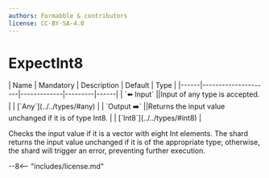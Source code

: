 ```yaml
---
authors: Formabble & contributors
license: CC-BY-SA-4.0
---
```



# ExpectInt8

<div class="sh-parameters" markdown="1">
| Name | Mandatory | Description | Default | Type |
|------|---------------------|-------------|---------|------|
| `⬅️ Input` ||Input of any type is accepted. | | [`Any`](../../types/#any) |
| `Output ➡️` ||Returns the input value unchanged if it is of type Int8. | | [`Int8`](../../types/#int8) |

</div>

Checks the input value if it is a vector with eight Int elements. The shard returns the input value unchanged if it is of the appropriate type; otherwise, the shard will trigger an error, preventing further execution.

--8<-- "includes/license.md"

